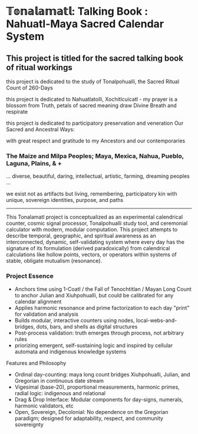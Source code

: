# 𝕋𝕠𝕟𝕒𝕝𝕒𝕞𝕒𝕥𝕝: Talking Book : Nahuatl-Maya Sacred Calendar System

## This project is titled for the sacred talking book of ritual workings 


this project is dedicated to the study of Tonalpohualli, the Sacred Ritual Count of 260-Days

this project is dedicated to Nahuatlatolli, Xochitlcuicatl - 
my prayer is a blossom from Truth, petals of sacred meaning draw Divine Breath and respirate

this project is dedicated to participatory preservation and veneration Our Sacred and Ancestral Ways:

with great respect and gratitude to my Ancestors and our contemporaries

### The Maize and Milpa Peoples; Maya, Mexica, Nahua, Pueblo, Laguna, Plains, & +
... diverse, beautiful, daring, intellectual, artistic, farming, dreaming peoples ...

we exist not as artifacts but living, remembering, participatory kin with unique, sovereign identities, purpose, and paths


*** 

This Tonalamatl project is conceptualized as an experimental calendrical counter, cosmic signal processor, Tonalpohualli study tool, and ceremonial calculator with modern, modular computation.
This project attempts to describe temporal, geographic, and spiritual awareness as an interconnected, dynamic, self-validating system where every day has the signature of its formulation (derived paradoxically) from calendrical calculations like hollow points, vectors, or operators within systems of stable, obligate mutualism (resonance).

### Project Essence
* Anchors time using 1-Coatl / the Fall of Tenochtitlan / Mayan Long Count to anchor Julian and Xiuhpohualli, but could be calibrated for any calendar alignment
* Applies harmonic resonance and prime factorization to each day "print" for validation and analysis
* Builds modular, interactive counters using nodes, local-webs-and-bridges, dots, bars, and shells as digital structures
* Post-process validation: truth emerges through process, not arbitrary rules
* priorizing emergent, self-sustaining logic and inspired by cellular automata and indigenous knowledge systems

Features and Philosophy

* Ordinal day-counting: maya long count bridges Xiuhpohualli, Julian, and Gregorian in continuous date stream
* Vigesimal (base-20), proportional measurements, harmonic primes, radial logic: indigenous and relational 
* Drag & Drop Interface: Modular components for day-signs, numerals, harmonic validators, etc
* Open, Sovereign, Decolonial: No dependence on the Gregorian paradigm; designed for adaptability, respect, and community sovereignty
